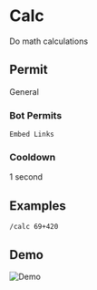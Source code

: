 # Calc
Do math calculations

## Permit
General
### Bot Permits
`Embed Links`
### Cooldown
1 second
## Examples
`/calc 69+420`
## Demo 
![Demo](https://i.imgur.com/wvq02cy.gif)

